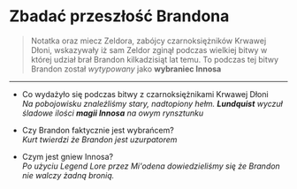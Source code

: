 <h1>Zbadać przeszłość Brandona</h1>

> Notatka oraz miecz Zeldora, zabójcy czarnoksiężników Krwawej Dłoni, wskazywały iż sam Zeldor zginął podczas wielkiej bitwy w której udział brał Brandon kilkadzisiąt lat temu. To podczas tej bitwy Brandon został *wytypowany* jako **wybraniec Innosa**

---

- Co wydażyło się podczas bitwy z czarnoksiężnikami Krwawej Dłoni <br>
*Na pobojowisku znaleźliśmy stary, nadtopiony hełm. **Lundquist** wyczuł śladowe ilości **magii Innosa** na owym rynsztunku*

- Czy Brandon faktycznie jest wybrańcem? <br>
*Kurt twierdzi że Brandon jest uzurpatorem*

- Czym jest gniew Innosa? <br>
*Po użyciu Legend Lore przez Mi'odena dowiedzieliśmy się że Brandon nie walczy żadną bronią.*



